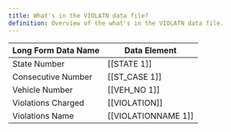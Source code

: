 ```yaml
---
title: What's in the VIOLATN data file?
definition: Overview of the what's in the VIOLATN data file.
---
```


| Long Form Data Name | Data Element      |
| ------------------- | ----------------- |
| State Number        | [[STATE 1]]         |
| Consecutive Number  | [[ST_CASE 1]]       |
| Vehicle Number      | [[VEH_NO 1]]        |
| Violations Charged  | [[VIOLATION]]     |
| Violations Name     | [[VIOLATIONNAME 1]] |

